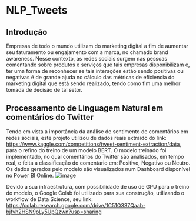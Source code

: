# NLP_Tweets

## Introdução

Empresas de todo o mundo utilizam do marketing digital a fim de aumentar seu faturamento ou engajamento com a marca, no chamado brand awareness. Nesse contexto, as redes sociais surgem nas pessoas comentando sobre produtos e serviços que tais empresas disponibilizam e, ter uma forma de reconhecer se tais interações estão sendo positivas ou negativas é de grande ajuda no cálculo das métricas de eficiencia do marketing digital que está sendo realizado, tendo como fim uma melhor tomada de decisão de tal setor.

## Processamento de Linguagem Natural em comentários do Twitter

Tendo em vista a importância da análise de sentimento de comentários em redes sociais, este projeto utilizou de dados reais extraído do link: https://www.kaggle.com/competitions/tweet-sentiment-extraction/data, para o refino do treino de um modelo BERT. O modelo treinado foi implementado, no qual comentários do Twitter são analisados, em tempo real, e feita a classificação do comentario em: Positivo, Negativo ou Neutro. Os dados gerados pelo modelo são visualizados num Dashboard disponível no Power BI Online.
![image](https://user-images.githubusercontent.com/24653032/214043263-0ce56cd6-d2fb-45d8-919f-49d8df316b8d.png)

Devido a sua infraestrutura, com possibilidade de uso de GPU para o treino do modelo, o Google Colab foi utilizado para sua construção, utilizando o workflow de Data Science, seu link: https://colab.research.google.com/drive/1C51O337Qaab-bjfvh2HSN9pLy5UpQzwn?usp=sharing




